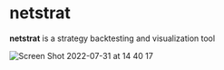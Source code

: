 # netstrat
**netstrat** is a strategy backtesting and visualization tool


![Screen Shot 2022-07-31 at 14 40 17](https://user-images.githubusercontent.com/32969427/182022345-0fd69e39-8f62-4aa0-a1cf-511cc2c36c21.png)
